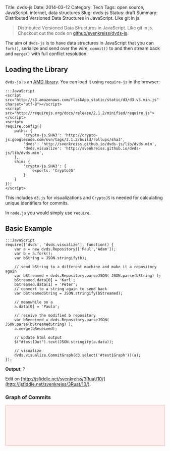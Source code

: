 Title: dvds-js
Date: 2014-03-12
Category: Tech
Tags: open source, JavaScript, internet, data structures
Slug: dvds-js
Status: draft
Summary: Distributed Versioned Data Structures in JavaScript. Like git in js.



<style>
/* graph styles */
      svg {
        border:1px solid #faa;
        background-color:#fee;
      }
      .link {
        stroke: #000;
        stroke-width: 1.5px;
      }
      .node circle {
        fill: #000;
        stroke: #fff;
        stroke-width: 1.5px;
      }
      .node text {
        text-anchor: middle;
      }
</style>

<script src="http://s3.amazonaws.com/flaskApp_static/static/d3/d3.v3.min.js" charset="utf-8"></script>
<script src="http://requirejs.org/docs/release/2.1.2/minified/require.js"></script>
<script>
require.config({
    paths: {
        'crypto-js.SHA3': 'http://crypto-js.googlecode.com/svn/tags/3.1.2/build/rollups/sha3',
        'dvds': 'http://svenkreiss.github.io/dvds-js/lib/dvds.min',
        'dvds.visualize': 'http://svenkreiss.github.io/dvds-js/lib/dvds.min',
    },
    shim: {
        'crypto-js.SHA3': {
            exports: 'CryptoJS'
        }
    }
});
</script>

> Distributed Versioned Data Structures in JavaScript. Like git in js.  
> Checkout out the code on [github/svenkreiss/dvds-js](http://github.com/svenkreiss/dvds-js).


The aim of `dvds-js` is to have data structures in JavaScript that you can `fork()`, serialize and send over the wire, `commit()` to and then stream back and `merge()` with full conflict resolution.


## Loading the Library

`dvds-js` is an [AMD library](http://requirejs.org/docs/whyamd.html#amd). You can load it using `require-js` in the browser:

	:::JavaScript 
	<script src="http://s3.amazonaws.com/flaskApp_static/static/d3/d3.v3.min.js" charset="utf-8"></script>
	<script src="http://requirejs.org/docs/release/2.1.2/minified/require.js"></script>
	<script>
	require.config({
	    paths: {
	        'crypto-js.SHA3': 'http://crypto-js.googlecode.com/svn/tags/3.1.2/build/rollups/sha3',
	        'dvds': 'http://svenkreiss.github.io/dvds-js/lib/dvds.min',
	        'dvds.visualize': 'http://svenkreiss.github.io/dvds-js/lib/dvds.min',
	    },
	    shim: {
	        'crypto-js.SHA3': {
	            exports: 'CryptoJS'
	        }
	    }
	});
	</script>

This includes `d3.js` for visualizations and `CryptoJS` is needed for calculating unique identifiers for commits.

In `node.js` you would simply use `require`.



## Basic Example

	:::JavaScript
	require(['dvds', 'dvds.visualize'], function() {
		var a = new dvds.Repository(['Paul','Adam']);
		var b = a.fork();
		var bString = JSON.stringify(b);

		// send bString to a different machine and make it a repository again
		var bStreamed = dvds.Repository.parseJSON( JSON.parse(bString) );
		bStreamed.data[0] = 'Karl';
		bStreamed.data[1] = 'Peter';
		// convert to a string again to send back
		var bStreamedString = JSON.stringify(bStreamed);

		// meanwhile on a
		a.data[0] = 'Paula';

		// receive the modified b repository
		var bReceived = dvds.Repository.parseJSON( JSON.parse(bStreamedString) );
		a.merge(bReceived);

	    // update html output
	    $("#test1Out").text(JSON.stringify(a.data));

	    // visualize
	    dvds.visualize.CommitGraph(d3.select('#test1Graph'))(a);
	});


__Output__: <span id="test1Out">?</span>

Edit on [http://jsfiddle.net/svenkreiss/3Ruat/10/](http://jsfiddle.net/svenkreiss/3Ruat/10/).



### Graph of Commits

<svg height="150" width="600" id="test1Graph"></svg>




## 





<script>
require(['dvds', 'dvds.visualize'], function() {
    
    var a = new dvds.Repository(['Paul', 'Adam']);
    var b = a.fork();
    var bString = JSON.stringify(b);
    
    // send bString to a different machine and make it a repository again
    var bStreamed = dvds.Repository.parseJSON(JSON.parse(bString));
    bStreamed.data[0] = 'Karl';
    bStreamed.data[1] = 'Peter';
    // convert to a string again to send back
    var bStreamedString = JSON.stringify(bStreamed);
    
    // meanwhile on a
    a.data[0] = 'Paula';
    
    // receive the modified b repository
    var bReceived = dvds.Repository.parseJSON(JSON.parse(bStreamedString));
    a.merge(bReceived);
    
    // update html output
    $("#test1Out").text(JSON.stringify(a.data));

    // visualize
    dvds.visualize.CommitGraph(d3.select('#test1Graph'))(a);
});
</script>